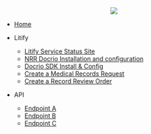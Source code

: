 <center><img class='nrr_logo' src='/images/landing/nrr_logo.webp'></center>

- [Home](/)

- Litify

  - [Litify Service Status Site](https://status.litify.com/)
  - [NRR Docrio Installation and configuration](docrio_installation.md)
  - [Docrio SDK Install & Config](docrio_sdk.md)
  - [Create a Medical Records Request](create_request.md)
  - [Create a Record Review Order](create_review.md)

- API

  - [Endpoint A]()
  - [Endpoint B]()
  - [Endpoint C]()
